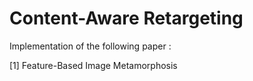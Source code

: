 Content-Aware Retargeting
====================

Implementation of the following paper :  
  
[1] Feature-Based Image Metamorphosis
